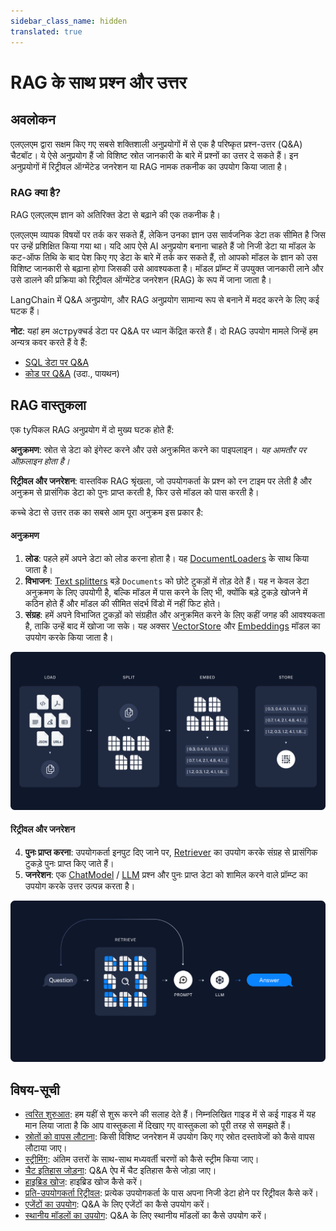 ```yaml
---
sidebar_class_name: hidden
translated: true
---
```


# RAG के साथ प्रश्न और उत्तर

## अवलोकन

एलएलएम द्वारा सक्षम किए गए सबसे शक्तिशाली अनुप्रयोगों में से एक है परिष्कृत प्रश्न-उत्तर (Q&A) चैटबॉट। ये ऐसे अनुप्रयोग हैं जो विशिष्ट स्रोत जानकारी के बारे में प्रश्नों का उत्तर दे सकते हैं। इन अनुप्रयोगों में रिट्रीवल ऑग्मेंटेड जनरेशन या RAG नामक तकनीक का उपयोग किया जाता है।

### RAG क्या है?

RAG एलएलएम ज्ञान को अतिरिक्त डेटा से बढ़ाने की एक तकनीक है।

एलएलएम व्यापक विषयों पर तर्क कर सकते हैं, लेकिन उनका ज्ञान उस सार्वजनिक डेटा तक सीमित है जिस पर उन्हें प्रशिक्षित किया गया था। यदि आप ऐसे AI अनुप्रयोग बनाना चाहते हैं जो निजी डेटा या मॉडल के कट-ऑफ तिथि के बाद पेश किए गए डेटा के बारे में तर्क कर सकते हैं, तो आपको मॉडल के ज्ञान को उस विशिष्ट जानकारी से बढ़ाना होगा जिसकी उसे आवश्यकता है। मॉडल प्रॉम्प्ट में उपयुक्त जानकारी लाने और उसे डालने की प्रक्रिया को रिट्रीवल ऑग्मेंटेड जनरेशन (RAG) के रूप में जाना जाता है।

LangChain में Q&A अनुप्रयोग, और RAG अनुप्रयोग सामान्य रूप से बनाने में मदद करने के लिए कई घटक हैं।

**नोट**: यहां हम अструक्चर्ड डेटा पर Q&A पर ध्यान केंद्रित करते हैं। दो RAG उपयोग मामले जिन्हें हम अन्यत्र कवर करते हैं वे हैं:

- [SQL डेटा पर Q&A](/docs/use_cases/sql/)
- [कोड पर Q&A](/docs/use_cases/code_understanding) (उदा., पायथन)

## RAG वास्तुकला

एक tyपिकल RAG अनुप्रयोग में दो मुख्य घटक होते हैं:

**अनुक्रमण**: स्रोत से डेटा को इंगेस्ट करने और उसे अनुक्रमित करने का पाइपलाइन। *यह आमतौर पर ऑफ़लाइन होता है।*

**रिट्रीवल और जनरेशन**: वास्तविक RAG श्रृंखला, जो उपयोगकर्ता के प्रश्न को रन टाइम पर लेती है और अनुक्रम से प्रासंगिक डेटा को पुनः प्राप्त करती है, फिर उसे मॉडल को पास करती है।

कच्चे डेटा से उत्तर तक का सबसे आम पूरा अनुक्रम इस प्रकार है:

#### अनुक्रमण

1. **लोड**: पहले हमें अपने डेटा को लोड करना होता है। यह [DocumentLoaders](/docs/modules/data_connection/document_loaders/) के साथ किया जाता है।
2. **विभाजन**: [Text splitters](/docs/modules/data_connection/document_transformers/) बड़े `Documents` को छोटे टुकड़ों में तोड़ देते हैं। यह न केवल डेटा अनुक्रमण के लिए उपयोगी है, बल्कि मॉडल में पास करने के लिए भी, क्योंकि बड़े टुकड़े खोजने में कठिन होते हैं और मॉडल की सीमित संदर्भ विंडो में नहीं फिट होते।
3. **संग्रह**: हमें अपने विभाजित टुकड़ों को संग्रहीत और अनुक्रमित करने के लिए कहीं जगह की आवश्यकता है, ताकि उन्हें बाद में खोजा जा सके। यह अक्सर [VectorStore](/docs/modules/data_connection/vectorstores/) और [Embeddings](/docs/modules/data_connection/text_embedding/) मॉडल का उपयोग करके किया जाता है।

![index_diagram](../../../../../../static/img/rag_indexing.png)

#### रिट्रीवल और जनरेशन

4. **पुनः प्राप्त करना**: उपयोगकर्ता इनपुट दिए जाने पर, [Retriever](/docs/modules/data_connection/retrievers/) का उपयोग करके संग्रह से प्रासंगिक टुकड़े पुनः प्राप्त किए जाते हैं।
5. **जनरेशन**: एक [ChatModel](/docs/modules/model_io/chat) / [LLM](/docs/modules/model_io/llms/) प्रश्न और पुनः प्राप्त डेटा को शामिल करने वाले प्रॉम्प्ट का उपयोग करके उत्तर उत्पन्न करता है।

![retrieval_diagram](../../../../../../static/img/rag_retrieval_generation.png)

## विषय-सूची

- [त्वरित शुरुआत](/docs/use_cases/question_answering/quickstart): हम यहीं से शुरू करने की सलाह देते हैं। निम्नलिखित गाइड में से कई गाइड में यह मान लिया जाता है कि आप वास्तुकला में दिखाए गए वास्तुकला को पूरी तरह से समझते हैं।
- [स्रोतों को वापस लौटाना](/docs/use_cases/question_answering/sources): किसी विशिष्ट जनरेशन में उपयोग किए गए स्रोत दस्तावेजों को कैसे वापस लौटाया जाए।
- [स्ट्रीमिंग](/docs/use_cases/question_answering/streaming): अंतिम उत्तरों के साथ-साथ मध्यवर्ती चरणों को कैसे स्ट्रीम किया जाए।
- [चैट इतिहास जोड़ना](/docs/use_cases/question_answering/chat_history): Q&A ऐप में चैट इतिहास कैसे जोड़ा जाए।
- [हाइब्रिड खोज](/docs/use_cases/question_answering/hybrid): हाइब्रिड खोज कैसे करें।
- [प्रति-उपयोगकर्ता रिट्रीवल](/docs/use_cases/question_answering/per_user): प्रत्येक उपयोगकर्ता के पास अपना निजी डेटा होने पर रिट्रीवल कैसे करें।
- [एजेंटों का उपयोग](/docs/use_cases/question_answering/conversational_retrieval_agents): Q&A के लिए एजेंटों का कैसे उपयोग करें।
- [स्थानीय मॉडलों का उपयोग](/docs/use_cases/question_answering/local_retrieval_qa): Q&A के लिए स्थानीय मॉडलों का कैसे उपयोग करें।
